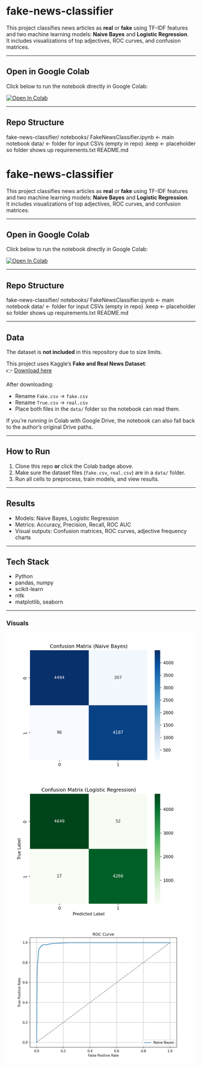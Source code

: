 # fake-news-classifier

This project classifies news articles as **real** or **fake** using TF-IDF features and two machine learning models: **Naive Bayes** and **Logistic Regression**.  
It includes visualizations of top adjectives, ROC curves, and confusion matrices.

---

## Open in Google Colab
Click below to run the notebook directly in Google Colab:

[![Open In Colab](https://colab.research.google.com/assets/colab-badge.svg)](
https://colab.research.google.com/github/Veronicacarr22/fake-news-classifier/blob/main/notebooks/Fake_News_Classifier_Carr2025.ipynb)

---

## Repo Structure
fake-news-classifier/
   notebooks/
     FakeNewsClassifier.ipynb <- main notebook
   data/ <- folder for input CSVs (empty in repo)
     .keep <- placeholder so folder shows up
   requirements.txt
   README.md

   # fake-news-classifier

This project classifies news articles as **real** or **fake** using TF-IDF features and two machine learning models: **Naive Bayes** and **Logistic Regression**.  
It includes visualizations of top adjectives, ROC curves, and confusion matrices.

---

## Open in Google Colab
Click below to run the notebook directly in Google Colab:

[![Open In Colab](https://colab.research.google.com/assets/colab-badge.svg)](
https://colab.research.google.com/github/Veronicacarr22/fake-news-classifier/blob/main/notebooks/Fake_News_Classifier_Carr2025.ipynb)


---

## Repo Structure
fake-news-classifier/
   notebooks/
     FakeNewsClassifier.ipynb <- main notebook
   data/ <- folder for input CSVs (empty in repo)
     .keep <- placeholder so folder shows up
   requirements.txt
   README.md

---

## Data
The dataset is **not included** in this repository due to size limits.  

This project uses Kaggle’s **Fake and Real News Dataset**:  
👉 [Download here](https://www.kaggle.com/datasets/clmentbisaillon/fake-and-real-news-dataset)

After downloading:
- Rename `Fake.csv` → `fake.csv`  
- Rename `True.csv` → `real.csv`  
- Place both files in the `data/` folder so the notebook can read them.

If you’re running in Colab with Google Drive, the notebook can also fall back to the author’s original Drive paths.

---

##  How to Run
1. Clone this repo **or** click the Colab badge above.  
2. Make sure the dataset files (`fake.csv`, `real.csv`) are in a `data/` folder.  
3. Run all cells to preprocess, train models, and view results.

---

##  Results
- Models: Naive Bayes, Logistic Regression  
- Metrics: Accuracy, Precision, Recall, ROC AUC  
- Visual outputs: Confusion matrices, ROC curves, adjective frequency charts  

---

## Tech Stack
- Python  
- pandas, numpy  
- scikit-learn  
- nltk  
- matplotlib, seaborn

---

### Visuals
![Confusion Matrix - Naive Bayes](reports/figures/confusion_nb.png)
![Confusion Matrix - Logistic Regression](reports/figures/confusion_lr.png)
![ROC Curve](reports/figures/roc_curve.png)
